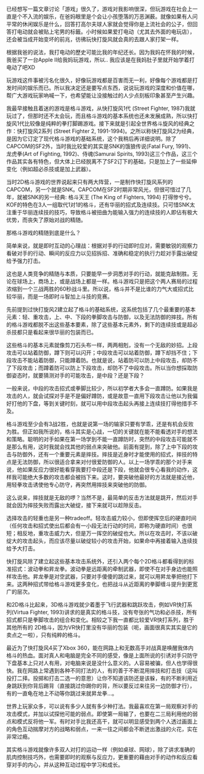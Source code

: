 已经想写一篇文章讨论「游戏」很久了，游戏对我影响很深，但玩游戏在社会上一直是个不入流的娱乐，在爸妈眼里是个会让小孩堕落的万恶渊薮。就像如果有人问平常的休闲娱乐是什么，回答打高尔夫球人家就会觉得你是上流社会的公子，但回答打电动就会被贴上宅男的标籤。小时候如果爱打电动（尤其去外面的电玩店），还会被当成开始变坏的前兆，彷彿玩快打旋风就会真的去跟人家打架一样。

根据我爸的说法，我打电动的歷史可能比我的年纪还长。因为我妈在怀我的时候，我爸买了一台Apple II给我妈玩游戏，所以.. 我应该是在我妈肚子里就开始学着打电动了吧XD

玩游戏这件事被污名化很久，好像玩游戏都是百害而无一利，好像每个游戏都是打发时间的娱乐而已。所以我决定还是要写点东西，说说玩游戏的深度和价值在哪，帮广大游戏玩家吶喊一下，也希望能让没接触过的人少点刻板印象甚至产生兴趣。

我最早接触且着迷的游戏是格斗游戏，从快打旋风1代 (Street Fighter, 1987)我就玩过了，但那时还不太会玩，而且格斗游戏的基本系统也还未发展成熟，所以快打旋风1代比较像是纯粹的拳打脚踢游戏。接下来就是引起全世界格斗旋风的经典之作：快打旋风2系列 (Street Fighter 2, 1991-1994)。之所以称快打旋风2为经典，是因为它订定了现代格斗游戏的基础系统，这个我稍后再详细说明。除了CAPCOM的SF2外，当时我比较爱的其实是SNK的饿狼传说(Fatal Fury, 1991)、龙虎拳(Art of Fighting, 1992)、侍魂(Samurai Spirits, 1993)这三个作品，这三个作品其实各有特色，但大体上已经脱离不了SF2订下的基础，只是加上了一些延伸变化（例如超必杀技或是加上武器）。

当时2D格斗游戏的世界说起来只有两大阵营，一是制作快打旋风系列的CAPCOM，另一个就是SNK。CAPCOM在SF2时期非常风光，但很可惜过了几年，就被SNK的另一经典: 格斗天王 (The King of Fighters, 1994) 打得惨兮兮。KOF的特色在3人一组取代1对1的格斗，还有华丽的招式及连续技。只可惜SNK太注重于华丽连续技的技巧，导致格斗被扭曲为能输入强力的连续技的人即佔有极大优势，而丧失了原始对战的精随。

那格斗游戏的精随到底是什么？

简单来说，就是即时互动的心理战：根据对手的行动即时应对，需要敏锐的观察力看破对手的行动、瞬间的反应力以见招拆招、准确和稳定的执行力趁对手露出破绽给予强力打击。

这也是人类竞争的精随与本质，只要能早一步洞悉对手的行动，就能克敌制胜。无论在球场上，商场上，或是战场上都是一样。格斗游戏只是把这个两人赛局的过程浓缩到一个三战两胜的60秒战斗里。所以说，格斗并不是比谁的力气大或招式比较华丽，而是一场即时斗智加上斗技的竞赛。

先前提到过快打旋风2建立起了格斗的基础系统，这系统包括了几个最重要的基本元素：轻、重攻击，上、中、下段的拳脚攻击与防御，以及无法防御的摔技。所有的格斗游戏都脱不出这些基本要素，除了这些基本元素外，剩下的连续技或是超必杀技都只是看起来很华丽的包装而已。

这些格斗的基本元素就像剪刀石头布一样，两两相剋，没有一个无敌的妙招。上段攻击可以站着防御，蹲下则可以闪开；中段攻击可以站着防御，蹲下却挡不住；下段攻击不能站着防御，只能蹲着防。也就是说，站着防可以防上中段攻击，却防不了下段攻击；而蹲着防可以防上下段攻击，却防不了中段攻击。所以当你想採取防御姿态时，就要猜测对手的可能攻击，是中段？还是下段？

一般来说，中段的攻击招式或拳脚比较少，所以初学者大多会一直蹲防。如果我是攻击的人，就会试探对手是不是偏好蹲防，或是故意一直用下段攻击让他以为我偏好打他的下盘，等到关键时刻，就可以用中段攻击起头再接上连续技打得他措手不及。

格斗游戏至少会有3战2胜，也就是说第一场的输家只要有学乖，还是有机会反败为胜。但正如我所说的，格斗其实是心战，一切的关键就在能不能看透对手的想法和策略。聪明的对手如果在第一场学到不能一直蹲防时，突然的中段攻击可能就不是那么有用，这时我就会找其他的弱点来突破他。前面有提到，除了上中下段的攻击与防御外，还有一个重要元素是摔技。摔技是近身时才能使用的招式，摔技的特点是无法防御，所以很适合拿来对付很爱防御的人。以上一场学乖的那个对手来说，他如果反应力很好能看穿我要打中段还是下段，他就会很专心看我的动作，这样我可能绝大多数的攻击都会被挡下来。这时，要突破他最好的方法就是接近他，用轻拳攻击诱使他专心防守，再突然用摔技来突破他的防御。

这么说来，摔技就是无敌的啰？当然不是，最简单的反击方法就是跳开，然后对手就会因为摔技失败而露出大破绽，接下来就可以趁隙反击。

选择攻击的轻重也是另一种tradeoff。轻攻击威力较小，但即使挥空后的硬直时间（任何攻击和招式使出后都会有一小段无法行动的时间，即称为硬直时间）也很短；相反地，重攻击威力大，但是万一挥空的破绽也大。所以在攻击时，不该以破绽大的攻击起头，而应该尽量以破绽较小的攻击开始，如果命中再接着输入连续技给予大打击。

快打旋风除了建立起这些基本攻击系统外，还引入两个每个2D格斗都看得到的标准招式：波动拳和昇龙拳。波动拳是远距离的牵制武器，即使不在对手身边也能照样攻击他。昇龙拳是对空武器，只要对手傻傻的跳过来，就可以用昇龙拳把他打下来。这两种招式带给格斗游戏更多变化，也把战斗从近距离的拳脚缠斗提升到更宽广的层次。

和2D格斗比起来，3D格斗游戏就少着墨于飞行武器和跳跃攻击，例如VR快打系列(Virtua Fighter, 1993)讲求的是真实的格斗技，没有夸张的气功和必杀技，所有招式都只是拳脚攻击的组合和变化。相较之下我一直都比较爱VR快打系列，胜于其他所有的 2D格斗，因为VR快打里没有华丽的包装（呃，画面很真实其实是它的卖点之一啦），只有纯粹的格斗。

最近为了快打旋风4买了Xbox 360，能在网路上和无数高手对战真是唤醒我体内格斗的热血。面对真人和电脑是完全不同的感受，像是上面所说的引诱对手只防守下盘基本上只对人有用，对电脑来说是没什么意义的。人容易被骗，但人也学得很快。我在网路上常遇到各种不同打法的人，有的善于不断混用摔技和打击技（这叫投打二择。投掷和打击二选一的意思）让你不知道该防还是该躲，有的不断利用近身跳跃到你背后踢背（直接跳过你踢你的背，所以要反过来往另一边防御才行），有的一直龟在地上不动等你跳过来就昇龙拳…。

世界上玩家众多，可以说有多少人就有多少种打法。我最喜欢在第一局观察对手的攻击模式，并加以试探他可能的弱点。即使第一局输了，也要在二三局利用他的弱点和模式反将他一军。有时对手比我还高干，就可以明显感受到两个人透过画面上的角色互动揣摩对方的战略和弱点，一来一往之间都会不断迸出激战的火花，实在非常过瘾。

其实格斗游戏就像许多双人对打的运动一样（例如桌球、网球），除了讲求准确的肌肉控制技巧外，也需要即时的观察与反应力，更重要的藉由对手的动作和反应看穿对手的内心，并从这种互动过程中学习和成长。